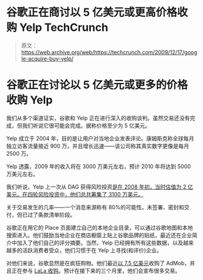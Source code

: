 # 谷歌正在商讨以 5 亿美元或更高价格收购 Yelp TechCrunch

> 原文：<https://web.archive.org/web/https://techcrunch.com/2009/12/17/google-acquire-buy-yelp/>

# 谷歌正在讨论以 5 亿美元或更多的价格收购 Yelp

我们从多个渠道证实，谷歌和 Yelp 正在进行深入的收购谈判。虽然交易还没有完成，但我们听说它很可能会完成。据称价格至少为 5 亿美元。

Yelp 成立于 2004 年，目的是让用户对当地企业发表评论。康姆斯克称全球每月独立访客流量接近 900 万，并且增长迅速——该公司称其真实数字更像是每月 2500 万。

Yelp 透露，2009 年的收入将在 3000 万美元左右，预计 2010 年将达到 5000 万美元左右。

我们听说，Yelp 上一次从 DAG 获得风险投资[是在 2008 年初，当时估值为 2 亿美元。在四轮风险投资中，他们总共筹集了 3100 万美元。](https://web.archive.org/web/20230210084051/http://www.crunchbase.com/company/yelp)

关于交易发生的几率——一个消息来源称有 80%的可能性。未签署、密封和交付，但已过了条款清单阶段。

谷歌正在用它的 Place 页面建立自己的本地企业目录，可以通过谷歌地图和本地搜索进入。他们鼓励当地企业在商店橱窗上贴上谷歌品牌的贴纸，最近还在企业简介中加入了他们自己的评分摘要。当然，Yelp 已经拥有所有这些数据，以及越来越多的活跃消费者受众，他们习惯于在 Yelp 上寻找(和评价)企业。

对他们来说，谷歌显然是在疯狂购物。他们最近[以 7.5 亿美元](https://web.archive.org/web/20230210084051/https://techcrunch.com/2009/11/09/google-acquires-admob/)收购了 AdMob，并且正在参与 [LaLa 收购](https://web.archive.org/web/20230210084051/https://techcrunch.com/2009/12/04/apple-acquires-lala/)。预计在接下来的三个月里，他们会宣布很多交易。